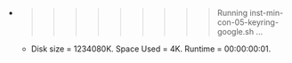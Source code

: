 * >>>>>>>>> Running inst-min-con-05-keyring-google.sh ...
  * Disk size = 1234080K. Space Used = 4K. Runtime = 00:00:00:01.
